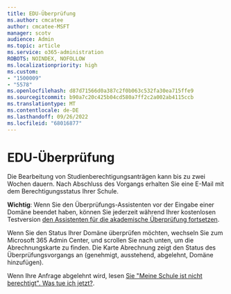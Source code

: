 ```yaml
---
title: EDU-Überprüfung
ms.author: cmcatee
author: cmcatee-MSFT
manager: scotv
audience: Admin
ms.topic: article
ms.service: o365-administration
ROBOTS: NOINDEX, NOFOLLOW
ms.localizationpriority: high
ms.custom:
- "1500009"
- "5578"
ms.openlocfilehash: d87d71566d0a387c2f0b063c532fa30ea715ffe9
ms.sourcegitcommit: b90a7c20c425b04cd580a7ff2c2a002ab4115ccb
ms.translationtype: MT
ms.contentlocale: de-DE
ms.lasthandoff: 09/26/2022
ms.locfileid: "68016877"
---
```

# <a name="edu-verification"></a>EDU-Überprüfung

Die Bearbeitung von Studienberechtigungsanträgen kann bis zu zwei Wochen dauern. Nach Abschluss des Vorgangs erhalten Sie eine E-Mail mit dem Berechtigungsstatus Ihrer Schule.

**Wichtig**: Wenn Sie den Überprüfungs-Assistenten vor der Eingabe einer Domäne beendet haben, können Sie jederzeit während Ihrer kostenlosen Testversion [den Assistenten für die akademische Überprüfung fortsetzen](https://go.microsoft.com/fwlink/p/?linkid=2135255).

Wenn Sie den Status Ihrer Domäne überprüfen möchten, wechseln Sie zum Microsoft 365 Admin Center, und scrollen Sie nach unten, um die Abrechnungskarte zu finden. Die Karte Abrechnung zeigt den Status des Überprüfungsvorgangs an (genehmigt, ausstehend, abgelehnt, Domäne hinzufügen).

Wenn Ihre Anfrage abgelehnt wird, lesen [Sie "Meine Schule ist nicht berechtigt". Was tue ich jetzt?](https://docs.microsoft.com/microsoft-365/commerce/subscriptions/verify-academic-eligibility#my-school-isnt-eligible-what-do-i-do-now).